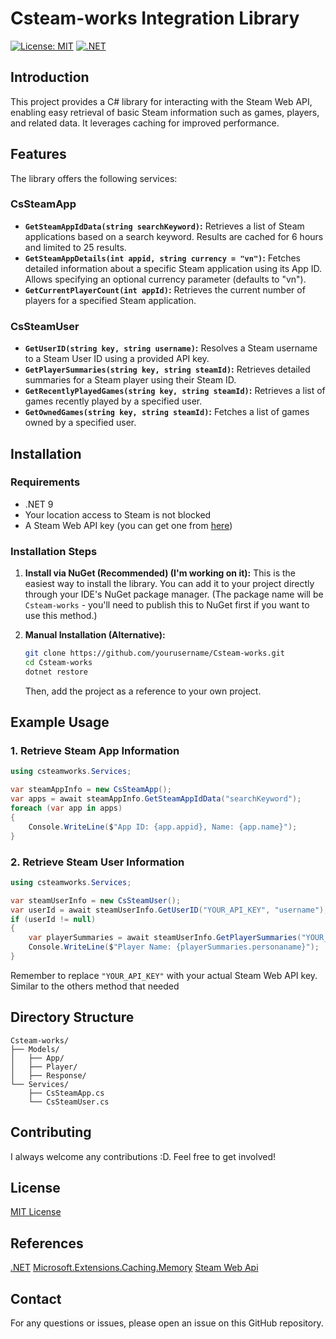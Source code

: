 # Csteam-works Integration Library

[![License: MIT](https://img.shields.io/badge/License-MIT-yellow.svg)](https://opensource.org/licenses/MIT)
[![.NET](https://img.shields.io/badge/.NET-5C2D91?style=badge&logo=.net&logoColor=white)](https://dotnet.microsoft.com)


## Introduction

This project provides a C# library for interacting with the Steam Web API, enabling easy retrieval of basic Steam information such as games, players, and related data. It leverages caching for improved performance.

## Features

The library offers the following services:

### CsSteamApp

* **`GetSteamAppIdData(string searchKeyword)`:** Retrieves a list of Steam applications based on a search keyword. Results are cached for 6 hours and limited to 25 results.
* **`GetSteamAppDetails(int appid, string currency = "vn")`:** Fetches detailed information about a specific Steam application using its App ID. Allows specifying an optional currency parameter (defaults to "vn").
* **`GetCurrentPlayerCount(int appId)`:** Retrieves the current number of players for a specified Steam application.

### CsSteamUser

* **`GetUserID(string key, string username)`:** Resolves a Steam username to a Steam User ID using a provided API key.
* **`GetPlayerSummaries(string key, string steamId)`:** Retrieves detailed summaries for a Steam player using their Steam ID.
* **`GetRecentlyPlayedGames(string key, string steamId)`:** Retrieves a list of games recently played by a specified user.
* **`GetOwnedGames(string key, string steamId)`:** Fetches a list of games owned by a specified user.

## Installation

### Requirements

* .NET 9
* Your location access to Steam is not blocked
* A Steam Web API key (you can get one from [here](https://steamcommunity.com/dev/apikey))

### Installation Steps

1. **Install via NuGet (Recommended) (I'm working on it):** This is the easiest way to install the library. You can add it to your project directly through your IDE's NuGet package manager. (The package name will be `Csteam-works` - you'll need to publish this to NuGet first if you want to use this method.)

2. **Manual Installation (Alternative):**
   ```bash
   git clone https://github.com/yourusername/Csteam-works.git
   cd Csteam-works
   dotnet restore
   ```
   Then, add the project as a reference to your own project.

## Example Usage

### 1. Retrieve Steam App Information

```csharp
using csteamworks.Services;

var steamAppInfo = new CsSteamApp();
var apps = await steamAppInfo.GetSteamAppIdData("searchKeyword");
foreach (var app in apps)
{
    Console.WriteLine($"App ID: {app.appid}, Name: {app.name}");
}
```

### 2. Retrieve Steam User Information

```csharp
using csteamworks.Services;

var steamUserInfo = new CsSteamUser();
var userId = await steamUserInfo.GetUserID("YOUR_API_KEY", "username");
if (userId != null)
{
    var playerSummaries = await steamUserInfo.GetPlayerSummaries("YOUR_API_KEY", userId.steamid);
    Console.WriteLine($"Player Name: {playerSummaries.personaname}");
}
```

Remember to replace `"YOUR_API_KEY"` with your actual Steam Web API key. Similar to the others method that needed

## Directory Structure

```
Csteam-works/
├── Models/
│   ├── App/
│   ├── Player/
│   ├── Response/
└── Services/
    ├── CsSteamApp.cs
    └── CsSteamUser.cs
```

## Contributing

I always welcome any contributions :D. Feel free to get involved!

## License

[MIT License](https://github.com/nupniichan/Csteam-works/blob/main/LICENSE)

## References
[.NET](https://github.com/dotnet/runtime)
[Microsoft.Extensions.Caching.Memory](https://www.nuget.org/packages/microsoft.extensions.caching.memory/)
[Steam Web Api](https://partner.steamgames.com/doc/webapi_overview)

## Contact

For any questions or issues, please open an issue on this GitHub repository.
